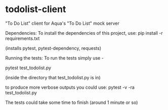 # todolist-client
"To Do List" client for Aqua's "To Do List" mock server

Dependencies:
To install the dependencies of this project, use:
pip install -r requirements.txt

(installs pytest, pytest-dependency, requests)


Running the tests:
To run the tests simply use -

pytest test_todolist.py

(inside the directory that test_todolist.py is in)

to produce more verbose outputs you could use:
pytest -v -ra test_todolist.py

The tests could take some time to finish (around 1 minute or so)